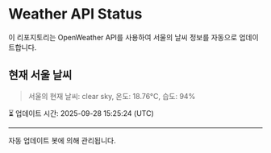 
# Weather API Status

이 리포지토리는 OpenWeather API를 사용하여 서울의 날씨 정보를 자동으로 업데이트합니다.

## 현재 서울 날씨
> 서울의 현재 날씨: clear sky, 온도: 18.76°C, 습도: 94%

⏳ 업데이트 시간: 2025-09-28 15:25:24 (UTC)

---
자동 업데이트 봇에 의해 관리됩니다.
